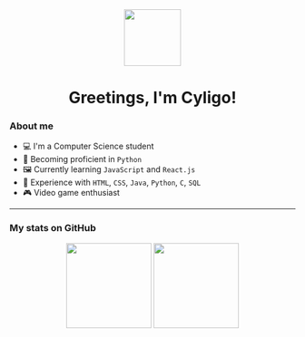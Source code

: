<div align="center">
  <img src="https://media.giphy.com/media/QssGEmpkyEOhBCb7e1/giphy.gif" width="100">
</div>

<h1 align="center"> Greetings, I'm Cyligo!</h1>

### About me

- 💻 I'm a Computer Science student <br>
- 🐍 Becoming proficient in `Python` <br>
- 🖼️ Currently learning `JavaScript` and `React.js` <br>
- 📖 Experience with `HTML`, `CSS`, `Java`, `Python`, `C`, `SQL`
- 🎮 Video game enthusiast <br>

---

### My stats on GitHub

<div align="center">
  <img height="150em" src="https://github-readme-stats.vercel.app/api?username=cyligo&show_icons=true&theme=tokyonight&title_color=ff69b4&icon_color=ff69b4&text_color=f8f8f2&bg_color=00000000"/>
  <img height="150em" src="https://github-readme-stats.vercel.app/api/top-langs/?username=cyligo&layout=compact&theme=tokyonight&title_color=ff69b4&text_color=f8f8f2&bg_color=00000000"/>
</div>
